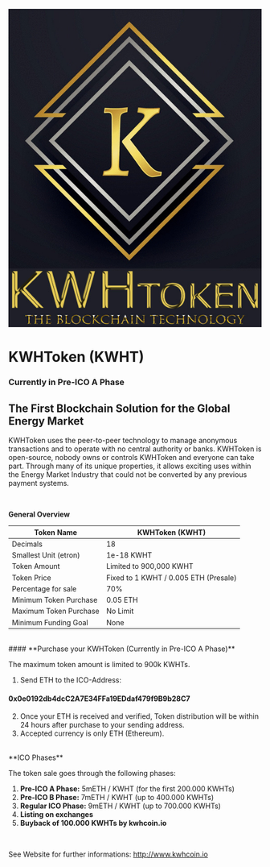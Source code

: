![KWHToken](doc/kWhToken.jpg)

# KWHToken (KWHT)

### Currently in Pre-ICO A Phase

## The First Blockchain Solution for the Global Energy Market

KWHToken uses the peer-to-peer technology to manage anonymous transactions and to operate with no central authority or banks. KWHToken is open-source, nobody owns or controls KWHToken and everyone can take part. Through many of its unique properties, it allows exciting uses within the Energy Market Industry that could not be converted by any previous payment systems.

<br />

**General Overview**

Token Name|KWHToken (KWHT)
---|---
Decimals|18
Smallest Unit (etron)|1e-18 KWHT
Token Amount|Limited to 900,000 KWHT
Token Price|Fixed to 1 KWHT / 0.005 ETH (Presale)
Percentage for sale|70%
Minimum Token Purchase|0.05 ETH
Maximum Token Purchase|No Limit
Minimum Funding Goal|None


<br />
#### **Purchase your KWHToken (Currently in Pre-ICO A Phase)**

The maximum token amount is limited to 900k KWHTs.

1. Send ETH to the ICO-Address:
#### **0x0e0192db4dcC2A7E34FFa19EDdaf479f9B9b28C7**
2. Once your ETH is received and verified, Token distribution will be within 24 hours after purchase to your sending address.
3. Accepted currency is only ETH (Ethereum).

<br />
**ICO Phases**

The token sale goes through the following phases:


1. **Pre-ICO A Phase:** 5mETH / KWHT (for the first 200.000 KWHTs)
2. **Pre-ICO B Phase:** 7mETH / KWHT (up to 400.000 KWHTs)
3. **Regular ICO Phase:** 9mETH / KWHT (up to 700.000 KWHTs)
4. **Listing on exchanges**
5. **Buyback of 100.000 KWHTs by kwhcoin.io**


<br />

See Website for further informations:
http://www.kwhcoin.io
